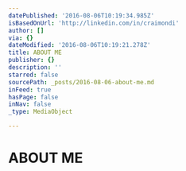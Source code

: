 ```yaml
---
datePublished: '2016-08-06T10:19:34.985Z'
isBasedOnUrl: 'http://linkedin.com/in/craimondi'
author: []
via: {}
dateModified: '2016-08-06T10:19:21.278Z'
title: ABOUT ME
publisher: {}
description: ''
starred: false
sourcePath: _posts/2016-08-06-about-me.md
inFeed: true
hasPage: false
inNav: false
_type: MediaObject

---
```

# ABOUT ME